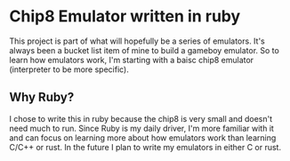 # Chip8 Emulator written in ruby

This project is part of what will hopefully be a series of emulators. It's always been a bucket list item of mine to build a gameboy emulator. So to learn how emulators work, I'm starting with a baisc chip8 emulator (interpreter to be more specific).

## Why Ruby?
I chose to write this in ruby because the chip8 is very small and doesn't need much to run. Since Ruby is my daily driver, I'm more familiar with it and can focus on learning more about how emulators work than learning C/C++ or rust. In the future I plan to write my emulators in either C or rust. 